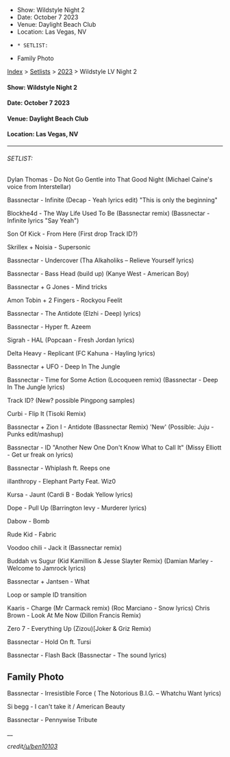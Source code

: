  * Show: Wildstyle Night 2
  * Date: October 7 2023
  * Venue: Daylight Beach Club
  * Location: Las Vegas, NV
  *     * SETLIST:
  * Family Photo

[Index](https://www.reddit.com/r/bassnectar/wiki/index) >
[Setlists](https://www.reddit.com/r/bassnectar/wiki/interactive/setlists) >
[2023](https://www.reddit.com/r/bassnectar/wiki/interactive/setlists/2023) >
Wildstyle LV Night 2

#### **Show:** Wildstyle Night 2

#### **Date:** October 7 2023

#### **Venue:** Daylight Beach Club

#### **Location:** Las Vegas, NV



* * *

###### SETLIST:

Dylan Thomas - Do Not Go Gentle into That Good Night (Michael Caine's voice
from Interstellar)

Bassnectar - Infinite (Decap - Yeah lyrics edit) "This is only the beginning"

Blockhe4d - The Way Life Used To Be (Bassnectar remix) (Bassnectar - Infinite
lyrics "Say Yeah")

Son Of Kick - From Here (First drop Track ID?)

Skrillex + Noisia - Supersonic

Bassnectar - Undercover (Tha Alkaholiks – Relieve Yourself lyrics)

Bassnectar - Bass Head (build up) (Kanye West - American Boy)

Bassnectar + G Jones - Mind tricks

Amon Tobin + 2 Fingers - Rockyou Feelit

Bassnectar - The Antidote (Elzhi - Deep) lyrics)

Bassnectar - Hyper ft. Azeem

Sigrah - HAL (Popcaan - Fresh Jordan lyrics)

Delta Heavy - Replicant (FC Kahuna - Hayling lyrics)

Bassnectar + UFO - Deep In The Jungle

Bassnectar - Time for Some Action (Locoqueen remix) (Bassnectar - Deep In The
Jungle lyrics)

Track ID? (New? possible Pingpong samples)

Curbi - Flip It (Tisoki Remix)

Bassnectar + Zion I - Antidote (Bassnectar Remix) 'New' (Possible: Juju -
Punks edit/mashup)

Bassnectar - ID "Another New One Don't Know What to Call It" (Missy Elliott -
Get ur freak on lyrics)

Bassnectar - Whiplash ft. Reeps one

illanthropy - Elephant Party Feat. Wiz0

Kursa - Jaunt (Cardi B - Bodak Yellow lyrics)

Dope - Pull Up (Barrington levy - Murderer lyrics)

Dabow - Bomb

Rude Kid - Fabric

Voodoo chili - Jack it (Bassnectar remix)

Buddah vs Sugur (Kid Kamillion & Jesse Slayter Remix) (Damian Marley - Welcome
to Jamrock lyrics)

Bassnectar + Jantsen - What

Loop or sample ID transition

Kaaris - Charge (Mr Carmack remix) (Roc Marciano - Snow lyrics) Chris Brown -
Look At Me Now (Dillon Francis Remix)

Zero 7 - Everything Up (Zizou)[Joker & Griz Remix)

Bassnectar - Hold On ft. Tursi

Bassnectar - Flash Back (Bassnectar - The sound lyrics)

## Family Photo

Bassnectar - Irresistible Force ( The Notorious B.I.G. – Whatchu Want lyrics)

Si begg - I can't take it / American Beauty

Bassnectar - Pennywise Tribute

__

_credit[/u/ben10103](/u/ben10103)_


